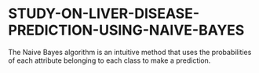 # STUDY-ON-LIVER-DISEASE-PREDICTION-USING-NAIVE-BAYES
The Naive Bayes algorithm is an intuitive method that uses the probabilities of each attribute belonging to each class to make a prediction.
